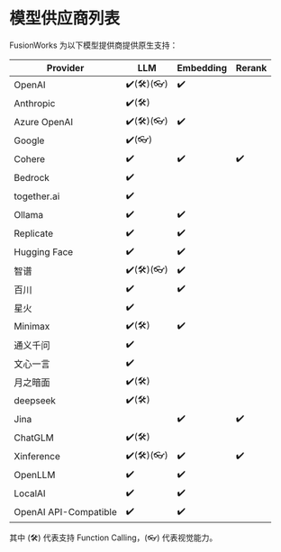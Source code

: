 # 模型供应商列表

FusionWorks 为以下模型提供商提供原生支持：

<table data-full-width="false"><thead><tr><th item-align="center">Provider</th><th item-align="center">LLM</th><th item-align="center">Embedding</th><th item-align="center">Rerank</th></tr></thead><tbody><tr><td item-align="center">OpenAI</td><td item-align="center">✔️(🛠️)(👓)</td><td item-align="center">✔️</td><td item-align="center"></td></tr><tr><td item-align="center">Anthropic</td><td item-align="center">✔️(🛠️)</td><td item-align="center"></td><td item-align="center"></td></tr><tr><td item-align="center">Azure OpenAI</td><td item-align="center">✔️(🛠️)(👓)</td><td item-align="center">✔️</td><td item-align="center"></td></tr><tr><td item-align="center">Google</td><td item-align="center">✔️(👓)</td><td item-align="center"></td><td item-align="center"></td></tr><tr><td item-align="center">Cohere</td><td item-align="center">✔️</td><td item-align="center">✔️</td><td item-align="center">✔️</td></tr><tr><td item-align="center">Bedrock</td><td item-align="center">✔️</td><td item-align="center"></td><td item-align="center"></td></tr><tr><td item-align="center">together.ai</td><td item-align="center">✔️</td><td item-align="center"></td><td item-align="center"></td></tr><tr><td item-align="center">Ollama</td><td item-align="center">✔️</td><td item-align="center">✔️</td><td item-align="center"></td></tr><tr><td item-align="center">Replicate</td><td item-align="center">✔️</td><td item-align="center">✔️</td><td item-align="center"></td></tr><tr><td item-align="center">Hugging Face</td><td item-align="center">✔️</td><td item-align="center">✔️</td><td item-align="center"></td></tr><tr><td item-align="center">智谱</td><td item-align="center">✔️(🛠️)(👓)</td><td item-align="center">✔️</td><td item-align="center"></td></tr><tr><td item-align="center">百川</td><td item-align="center">✔️</td><td item-align="center">✔️</td><td item-align="center"></td></tr><tr><td item-align="center">星火</td><td item-align="center">✔️</td><td item-align="center"></td><td item-align="center"></td></tr><tr><td item-align="center">Minimax</td><td item-align="center">✔️(🛠️)</td><td item-align="center">✔️</td><td item-align="center"></td></tr><tr><td item-align="center">通义千问</td><td item-align="center">✔️</td><td item-align="center"></td><td item-align="center"></td></tr><tr><td item-align="center">文心一言</td><td item-align="center">✔️</td><td item-align="center"></td><td item-align="center"></td></tr><tr><td item-align="center">月之暗面</td><td item-align="center">✔️(🛠️)</td><td item-align="center"></td><td item-align="center"></td></tr><tr><td item-align="center">deepseek</td><td item-align="center">✔️(🛠️)</td><td item-align="center"></td><td item-align="center"></td></tr><tr><td item-align="center">Jina</td><td item-align="center"></td><td item-align="center">✔️</td><td item-align="center">✔️</td></tr><tr><td item-align="center">ChatGLM</td><td item-align="center">✔️(🛠️)</td><td item-align="center"></td><td item-align="center"></td></tr><tr><td item-align="center">Xinference</td><td item-align="center">✔️(🛠️)(👓)</td><td item-align="center">✔️</td><td item-align="center">✔️</td></tr><tr><td item-align="center">OpenLLM</td><td item-align="center">✔️</td><td item-align="center">✔️</td><td item-align="center"></td></tr><tr><td item-align="center">LocalAI</td><td item-align="center">✔️</td><td item-align="center">✔️</td><td item-align="center"></td></tr><tr><td item-align="center">OpenAI API-Compatible</td><td item-align="center">✔️</td><td item-align="center">✔️</td><td item-align="center"></td></tr></tbody></table>

其中 (🛠️) 代表支持 Function Calling，(👓) 代表视觉能力。

<!-- 这张表格我们会一直保持更新。同时，我们也留意着社区成员们所提出的关于模型供应商的各种[请求](https://github.com/langgenius/fusionworks/discussions/categories/ideas)。如果你有需要的模型供应商却没在上面找到，不妨动手参与进来，通过提交一个PR（Pull Request）来做出你的贡献。欢迎查阅我们的 [contribution.md](../../community/contribution.md "mention")指南了解更多。 -->
